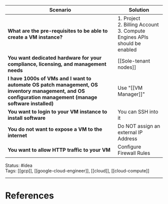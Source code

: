 | Scenario                                                                                                                                                 | Solution                                                                      |
| -------------------------------------------------------------------------------------------------------------------------------------------------------- | ----------------------------------------------------------------------------- |
| **What are the pre-requisites to be able to create a VM instance?**                                                                                      | 1. Project<br>2. Billing Account<br>3. Compute Engines APIs should be enabled |
| **You want dedicated hardware for your compliance, licensing, and management needs**                                                                     | [[Sole-tenant nodes]]<br>                                                     |
| **I have 1000s of VMs and I want to automate OS patch management, OS inventory management, and OS configuration management (manage software installed)** | Use "[[VM Manager]]"                                                          |
| **You want to login to your VM instance to install software**                                                                                            | You can SSH into it                                                           |
| **You do not want to expose a VM to the internet**                                                                                                       | Do NOT assign an external IP Address                                          |
| **You want to allow HTTP traffic to your VM**                                                                                                            | Configure Firewall Rules                                                      |
Status: #idea  
Tags:  [[gcp]], [[google-cloud-engineer]], [[cloud]], [[cloud-compute]]

---
# References